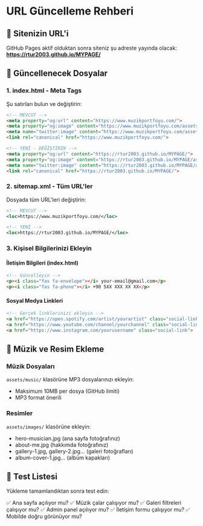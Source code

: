 # URL Güncelleme Rehberi

## 🎯 Sitenizin URL'i
GitHub Pages aktif olduktan sonra siteniz şu adreste yayında olacak:
**https://rtur2003.github.io/MYPAGE/**

## 📝 Güncellenecek Dosyalar

### 1. index.html - Meta Tags
Şu satırları bulun ve değiştirin:

```html
<!-- MEVCUT -->
<meta property="og:url" content="https://www.muzikportfoyu.com/">
<meta property="og:image" content="https://www.muzikportfoyu.com/assets/images/og-image.jpg">
<meta name="twitter:image" content="https://www.muzikportfoyu.com/assets/images/og-image.jpg">
<link rel="canonical" href="https://www.muzikportfoyu.com/">

<!-- YENİ - DEĞİŞTİRİN -->
<meta property="og:url" content="https://rtur2003.github.io/MYPAGE/">
<meta property="og:image" content="https://rtur2003.github.io/MYPAGE/assets/images/og-image.jpg">
<meta name="twitter:image" content="https://rtur2003.github.io/MYPAGE/assets/images/og-image.jpg">
<link rel="canonical" href="https://rtur2003.github.io/MYPAGE/">
```

### 2. sitemap.xml - Tüm URL'ler
Dosyada tüm URL'leri değiştirin:

```xml
<!-- MEVCUT -->
<loc>https://www.muzikportfoyu.com/</loc>

<!-- YENİ -->
<loc>https://rtur2003.github.io/MYPAGE/</loc>
```

### 3. Kişisel Bilgilerinizi Ekleyin

#### İletişim Bilgileri (index.html)
```html
<!-- Güncelleyin -->
<p><i class="fas fa-envelope"></i> your-email@gmail.com</p>
<p><i class="fas fa-phone"></i> +90 5XX XXX XX XX</p>
```

#### Sosyal Medya Linkleri
```html
<!-- Gerçek linklerinizi ekleyin -->
<a href="https://open.spotify.com/artist/yourartist" class="social-link">
<a href="https://www.youtube.com/channel/yourchannel" class="social-link">
<a href="https://www.instagram.com/yourusername" class="social-link">
```

## 🎵 Müzik ve Resim Ekleme

### Müzik Dosyaları
`assets/music/` klasörüne MP3 dosyalarınızı ekleyin:
- Maksimum 10MB per dosya (GitHub limiti)
- MP3 format önerili

### Resimler
`assets/images/` klasörüne ekleyin:
- hero-musician.jpg (ana sayfa fotoğrafınız)
- about-me.jpg (hakkımda fotoğrafınız)
- gallery-1.jpg, gallery-2.jpg... (galeri fotoğrafları)
- album-cover-1.jpg... (albüm kapakları)

## 📱 Test Listesi
Yükleme tamamlandıktan sonra test edin:

✅ Ana sayfa açılıyor mu?
✅ Müzik çalar çalışıyor mu?
✅ Galeri filtreleri çalışıyor mu?
✅ Admin panel açılıyor mu?
✅ İletişim formu çalışıyor mu?
✅ Mobilde doğru görünüyor mu?